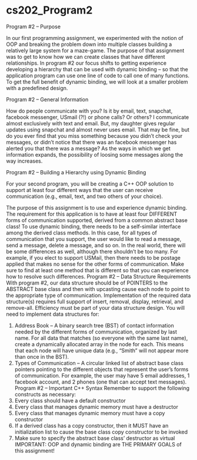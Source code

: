 # cs202_Program2

Program #2 – Purpose

In our first programming assignment, we experimented with the notion of OOP and breaking the problem down into multiple classes building a relatively large system for a maze-game. The purpose of that assignment was to get to know how we can create classes that have different relationships. In program #2 our focus shifts to getting experience developing a hierarchy that can be used with dynamic binding – so that the application program can use one line of code to call one of many functions. To get the full benefit of dynamic binding, we will look at a smaller problem with a predefined design.

Program #2 – General Information

How do people communicate with you? Is it by email, text, snapchat, facebook messenger, USmail (?!) or phone calls? Or others? I communicate almost exclusively with text and email. But, my daughter gives regular updates using snapchat and almost never uses email. That may be fine, but do you ever find that you miss something because you didn’t check your messages, or didn’t notice that there was an facebook messenger has alerted you that there was a message? As the ways in which we get information expands, the possibility of loosing some messages along the way increases.

Program #2 – Building a Hierarchy using Dynamic Binding

For your second program, you will be creating a C++ OOP solution to support at least four different ways that the user can receive communication (e.g., email, text, and two others of your choice).

The purpose of this assignment is to use and experience dynamic binding. The requirement for this application is to have at least four DIFFERENT forms of communication supported, derived from a common abstract base class! To use dynamic binding, there needs to be a self-similar interface among the derived class methods. In this case, for all types of communication that you support, the user would like to read a message, send a message, delete a message, and so on. In the real world, there will be some differences as well, although there shouldn’t be too many. For example, if you elect to support USMail, then there needs to be postage applied that makes no sense for the other forms of communication. Make sure to find at least one method that is different so that you can experience how to resolve such differences.
Program #2 – Data Structure Requirements
With program #2, our data structure should be of POINTERS to the ABSTRACT base class and then with upcasting cause each node to point to the appropriate type of communication. Implementation of the required data structure(s) requires full support of insert, removal, display, retrieval, and remove-all. Efficiency must be part of your data structure design.
You will need to implement data structures for:
1. Address Book – A binary search tree (BST) of contact information needed by the different forms of communication, organized by last name. For all data that matches (so everyone with the same last name), create a dynamically allocated array in the node for each. This means that each node will have unique data (e.g., “Smith” will not appear more than once in the BST).
2. Types of Communication – A circular linked list of abstract base class pointers pointing to the different objects that represent the user’s forms of communication. For example, the user may have 5 email addresses, 1 facebook account, and 2 phones (one that can accept text messages).
Program #2 – Important C++ Syntax
Remember to support the following constructs as necessary:
1. Every class should have a default constructor
2. Every class that manages dynamic memory must have a destructor
3. Every class that manages dynamic memory must have a copy constructor
4. If a derived class has a copy constructor, then it MUST have an initialization list to cause the base class copy constructor to be invoked
5. Make sure to specify the abstract base class’ destructor as virtual
IMPORTANT: OOP and dynamic binding are THE PRIMARY GOALS of this assignment!
